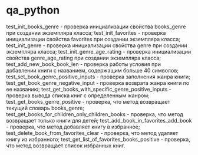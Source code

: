 # qa_python
test_init_books_genre - проверка инициализации свойства books_genre при создании экземпляра класса;
test_init_favorites - проверка инициализации свойства favorites при создании экземпляра класса;
test_init_genre - проверка инициализации свойства genre при создании экземпляра класса;
test_init_genre_age_rating - проверка инициализации свойства genre_age_rating при создании экземпляра класса;
test_add_new_book_book_len - проверка работы условия при добавлении книги с названием, содержащим больше 40 символов;
test_set_book_genre_positive_inputs - проверка заполнения жанра книги;
test_get_book_genre_negative_input - проверка возврата жанра книги по ее названию;
test_get_books_with_specific_genre_positive_inputs - проверка вывода списка книг с определенным жанром;
test_get_books_genre_positive - проверка, что метод возвращает текущий словарь books_genre;
test_get_books_for_children_only_children_books - проверка, что метод возвращает только книги для детей;
test_add_book_in_favorites_add_book - проверка, что метод добавляет книгу в избранное;
test_delete_book_from_favorites_clear - проверка, что метод удаляет книгу из избранного;
test_get_list_of_favorites_books_positive - проверка, что метод возвращает список избранных книг. 
